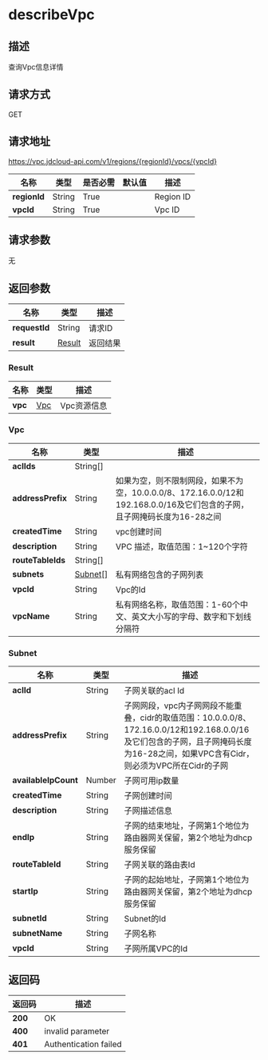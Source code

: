 # describeVpc


## 描述
查询Vpc信息详情

## 请求方式
GET

## 请求地址
https://vpc.jdcloud-api.com/v1/regions/{regionId}/vpcs/{vpcId}

|名称|类型|是否必需|默认值|描述|
|---|---|---|---|---|
|**regionId**|String|True||Region ID|
|**vpcId**|String|True||Vpc ID|

## 请求参数
无


## 返回参数
|名称|类型|描述|
|---|---|---|
|**requestId**|String|请求ID|
|**result**|[Result](##Result)|返回结果|


### <a name="Result">Result</a>
|名称|类型|描述|
|---|---|---|
|**vpc**|[Vpc](##Vpc)|Vpc资源信息|
### <a name="Vpc">Vpc</a>
|名称|类型|描述|
|---|---|---|
|**aclIds**|String[]||
|**addressPrefix**|String|如果为空，则不限制网段，如果不为空，10.0.0.0/8、172.16.0.0/12和192.168.0.0/16及它们包含的子网，且子网掩码长度为16-28之间|
|**createdTime**|String|vpc创建时间|
|**description**|String|VPC 描述，取值范围：1~120个字符|
|**routeTableIds**|String[]||
|**subnets**|[Subnet[]](##Subnet)|私有网络包含的子网列表|
|**vpcId**|String|Vpc的Id|
|**vpcName**|String|私有网络名称，取值范围：1-60个中文、英文大小写的字母、数字和下划线分隔符|
### <a name="Subnet">Subnet</a>
|名称|类型|描述|
|---|---|---|
|**aclId**|String|子网关联的acl Id|
|**addressPrefix**|String|子网网段，vpc内子网网段不能重叠，cidr的取值范围：10.0.0.0/8、172.16.0.0/12和192.168.0.0/16及它们包含的子网，且子网掩码长度为16-28之间，如果VPC含有Cidr，则必须为VPC所在Cidr的子网|
|**availableIpCount**|Number|子网可用ip数量|
|**createdTime**|String|子网创建时间|
|**description**|String|子网描述信息|
|**endIp**|String|子网的结束地址，子网第1个地位为路由器网关保留，第2个地址为dhcp服务保留|
|**routeTableId**|String|子网关联的路由表Id|
|**startIp**|String|子网的起始地址，子网第1个地位为路由器网关保留，第2个地址为dhcp服务保留|
|**subnetId**|String|Subnet的Id|
|**subnetName**|String|子网名称|
|**vpcId**|String|子网所属VPC的Id|

## 返回码
|返回码|描述|
|---|---|
|**200**|OK|
|**400**|invalid parameter|
|**401**|Authentication failed|
